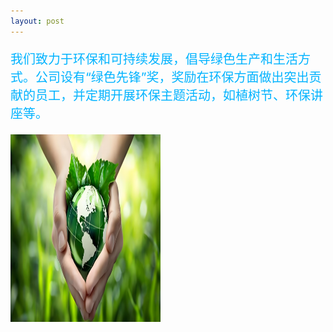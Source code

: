 ```yaml
---
layout: post
---
```

<div class="container">
	<div class="row" rows="8">
	    <div class="col-md-6">
			<p style="color: rgb(0, 179, 255); font-size: 20px;">我们致力于环保和可持续发展，倡导绿色生产和生活方式。公司设有“绿色先锋”奖，奖励在环保方面做出突出贡献的员工，并定期开展环保主题活动，如植树节、环保讲座等。</p>
        </div>
		<div class="col-md-3 ">
			<div class="thumbnail">
				<img src="环保.jpg" style="width: 240px;height: 300px;">
			</div>
		</div>
	</div>
</div>
